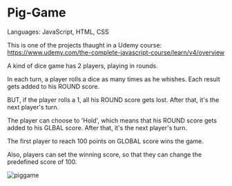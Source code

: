 # Pig-Game
 Languages: JavaScript, HTML, CSS
 
 This is one of the projects thaught in a Udemy course:
https://www.udemy.com/the-complete-javascript-course/learn/v4/overview
 
A kind of dice game has 2 players, playing in rounds.

In each turn, a player rolls a dice as many times as he whishes. Each result gets added to his ROUND score.

BUT, if the player rolls a 1, all his ROUND score gets lost. After that, it's the next player's turn.

The player can choose to 'Hold', which means that his ROUND score gets added to his GLBAL score. After that, it's the next player's turn.

The first player to reach 100 points on GLOBAL score wins the game.

Also, players can set the winning score, so that they can change the predefined score of 100.

![piggame](https://user-images.githubusercontent.com/24896690/31675250-157439d2-b332-11e7-9789-6f7e2f36efa2.png)


